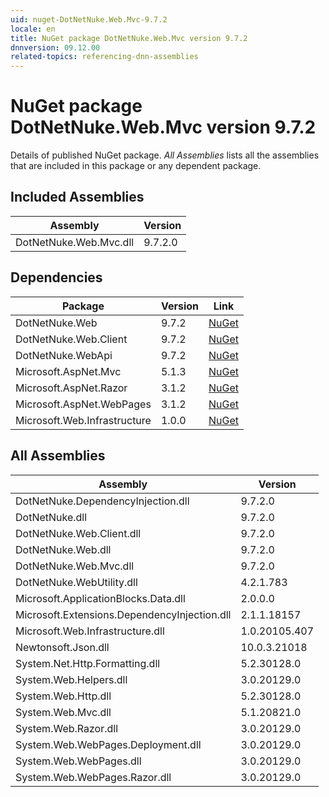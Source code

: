 ```yaml
---
uid: nuget-DotNetNuke.Web.Mvc-9.7.2
locale: en
title: NuGet package DotNetNuke.Web.Mvc version 9.7.2
dnnversion: 09.12.00
related-topics: referencing-dnn-assemblies
---
```


# NuGet package DotNetNuke.Web.Mvc version 9.7.2
Details of published NuGet package.
*All Assemblies* lists all the assemblies that are included in this package or any dependent package.

## Included Assemblies

|Assembly|Version|
|---|---|
|DotNetNuke.Web.Mvc.dll|9.7.2.0|

## Dependencies

|Package|Version|Link|
|---|---|---|
|DotNetNuke.Web|9.7.2|[NuGet](https://www.nuget.org/packages/DotNetNuke.Web/9.7.2)|
|DotNetNuke.Web.Client|9.7.2|[NuGet](https://www.nuget.org/packages/DotNetNuke.Web.Client/9.7.2)|
|DotNetNuke.WebApi|9.7.2|[NuGet](https://www.nuget.org/packages/DotNetNuke.WebApi/9.7.2)|
|Microsoft.AspNet.Mvc|5.1.3|[NuGet](https://www.nuget.org/packages/Microsoft.AspNet.Mvc/5.1.3)|
|Microsoft.AspNet.Razor|3.1.2|[NuGet](https://www.nuget.org/packages/Microsoft.AspNet.Razor/3.1.2)|
|Microsoft.AspNet.WebPages|3.1.2|[NuGet](https://www.nuget.org/packages/Microsoft.AspNet.WebPages/3.1.2)|
|Microsoft.Web.Infrastructure|1.0.0|[NuGet](https://www.nuget.org/packages/Microsoft.Web.Infrastructure/1.0.0)|

## All Assemblies

|Assembly|Version|
|---|---|
|DotNetNuke.DependencyInjection.dll|9.7.2.0|
|DotNetNuke.dll|9.7.2.0|
|DotNetNuke.Web.Client.dll|9.7.2.0|
|DotNetNuke.Web.dll|9.7.2.0|
|DotNetNuke.Web.Mvc.dll|9.7.2.0|
|DotNetNuke.WebUtility.dll|4.2.1.783|
|Microsoft.ApplicationBlocks.Data.dll|2.0.0.0|
|Microsoft.Extensions.DependencyInjection.dll|2.1.1.18157|
|Microsoft.Web.Infrastructure.dll|1.0.20105.407|
|Newtonsoft.Json.dll|10.0.3.21018|
|System.Net.Http.Formatting.dll|5.2.30128.0|
|System.Web.Helpers.dll|3.0.20129.0|
|System.Web.Http.dll|5.2.30128.0|
|System.Web.Mvc.dll|5.1.20821.0|
|System.Web.Razor.dll|3.0.20129.0|
|System.Web.WebPages.Deployment.dll|3.0.20129.0|
|System.Web.WebPages.dll|3.0.20129.0|
|System.Web.WebPages.Razor.dll|3.0.20129.0|

